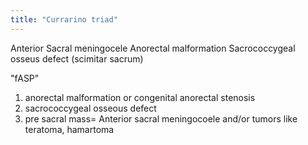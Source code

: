 ```yaml
---
title: "Currarino triad"
---
```

Anterior Sacral meningocele
Anorectal malformation
Sacrococcygeal osseus defect (scimitar sacrum)

&quot;fASP&quot;

1. anorectal malformation or congenital anorectal stenosis
2. sacrococcygeal osseous defect 
3. pre sacral mass= Anterior sacral meningocoele
and/or tumors like teratoma, hamartoma

